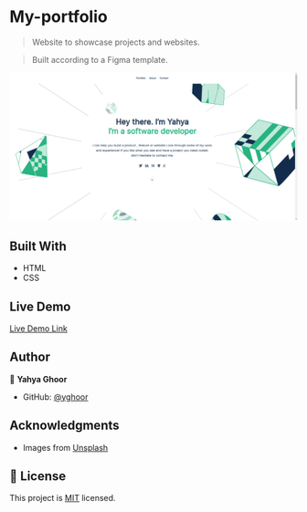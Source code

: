# My-portfolio

> Website to showcase projects and websites.

> Built according to a Figma template.

![screenshot](images/website-screenshot.png)

## Built With

- HTML
- CSS

## Live Demo

[Live Demo Link](https://yghoor.github.io/My-portfolio/)

## Author

👤 **Yahya Ghoor**

- GitHub: [@yghoor](https://github.com/yghoor)

## Acknowledgments

- Images from [Unsplash](https://unsplash.com)

## 📝 License

This project is [MIT](./LICENSE) licensed.
